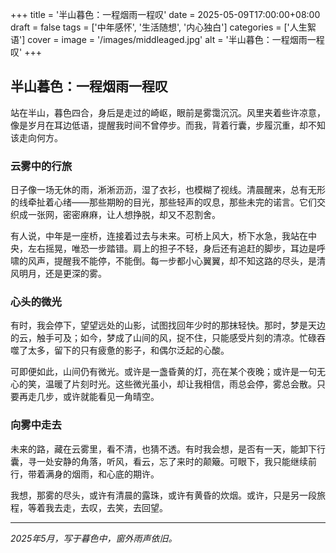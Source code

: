 +++
title = '半山暮色：一程烟雨一程叹'
date = 2025-05-09T17:00:00+08:00
draft = false
tags = ['中年感怀', '生活随想', '内心独白']
categories = ['人生絮语']
cover = 
    image = '/images/middleaged.jpg' 
    alt = '半山暮色：一程烟雨一程叹'
+++

## 半山暮色：一程烟雨一程叹

站在半山，暮色四合，身后是走过的崎岖，眼前是雾霭沉沉。风里夹着些许凉意，像是岁月在耳边低语，提醒我时间不曾停步。而我，背着行囊，步履沉重，却不知该走向何方。

### 云雾中的行旅

日子像一场无休的雨，淅淅沥沥，湿了衣衫，也模糊了视线。清晨醒来，总有无形的线牵扯着心绪——那些期盼的目光，那些轻声的叹息，那些未完的诺言。它们交织成一张网，密密麻麻，让人想挣脱，却又不忍割舍。

有人说，中年是一座桥，连接着过去与未来。可桥上风大，桥下水急，我站在中央，左右摇晃，唯恐一步踏错。肩上的担子不轻，身后还有追赶的脚步，耳边是呼啸的风声，提醒我不能停，不能倒。每一步都小心翼翼，却不知这路的尽头，是清风明月，还是更深的雾。

### 心头的微光

有时，我会停下，望望远处的山影，试图找回年少时的那抹轻快。那时，梦是天边的云，触手可及；如今，梦成了山间的风，捉不住，只能感受片刻的清凉。忙碌吞噬了太多，留下的只有疲惫的影子，和偶尔泛起的心酸。

可即便如此，山间仍有微光。或许是一盏昏黄的灯，亮在某个夜晚；或许是一句无心的笑，温暖了片刻时光。这些微光虽小，却让我相信，雨总会停，雾总会散。只要再走几步，或许就能看见一角晴空。

### 向雾中走去

未来的路，藏在云雾里，看不清，也猜不透。有时我会想，是否有一天，能卸下行囊，寻一处安静的角落，听风，看云，忘了来时的颠簸。可眼下，我只能继续前行，带着满身的烟雨，和心底的期许。

我想，那雾的尽头，或许有清晨的露珠，或许有黄昏的炊烟。或许，只是另一段旅程，等着我去走，去叹，去笑，去回望。

---

*2025年5月，写于暮色中，窗外雨声依旧。*